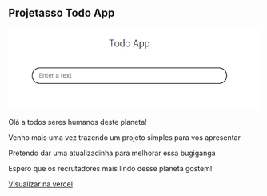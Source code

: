 ## Projetasso Todo App

![PREVIEW](print.png)

Olá a todos seres humanos deste planeta!

Venho mais uma vez trazendo um projeto simples para vos apresentar

Pretendo dar uma atualizadinha para melhorar essa bugiganga

Espero que os recrutadores mais lindo desse planeta gostem!

[Visualizar na vercel]("https://todo-app-gray-sigma-43.vercel.app/")